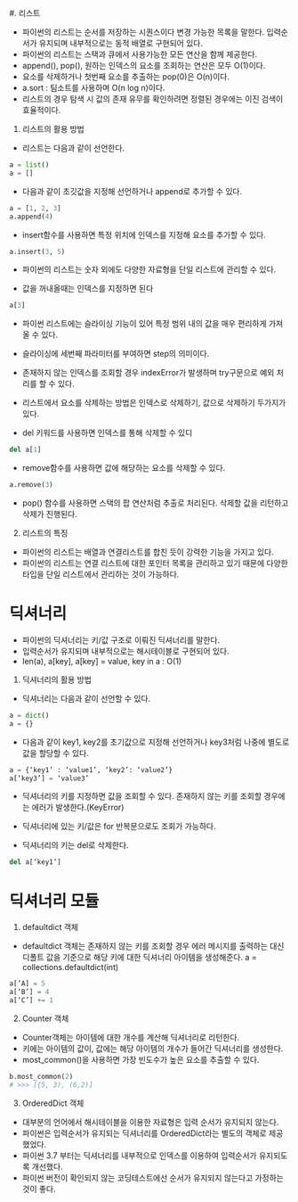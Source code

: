 #. 리스트

- 파이썬의 리스트는 순서를 저장하는 시퀀스이다 변경 가능한 목록을 말한다. 입력순서가 유지되며 내부적으로는 동적 배열로 구현되어 있다.
- 파이썬의 리스트는 스택과 큐에서 사용가능한 모든 연산을 함께 제공한다.
- append(), pop(), 원하는 인덱스의 요소를 조회하는 연산은 모두 O(1)이다.
- 요소를 삭제하거나 첫번째 요소를 추출하는 pop(0)은 O(n)이다.
- a.sort : 팀소트를 사용하며 O(n log n)이다.
- 리스트의 경우 탐색 시 값의 존재 유무를 확인하려면 정렬된 경우에는 이진 검색이 효율적이다.

1. 리스트의 활용 방법

- 리스트는 다음과 같이 선언한다.

```python
a = list()
a = []
```

- 다음과 같이 초깃값을 지정해 선언하거나 append로 추가할 수 있다.

```python
a = [1, 2, 3]
a.append(4)
```

- insert함수를 사용하면 특정 위치에 인덱스를 지정해 요소를 추가할 수 있다.

```python
a.insert(3, 5)
```

- 파이썬의 리스트는 숫자 외에도 다양한 자료형을 단일 리스트에 관리할 수 있다.

- 값을 꺼내올때는 인덱스를 지정하면 된다

```python
a[3]
```

- 파이썬 리스트에는 슬라이싱 기능이 있어 특정 범위 내의 값을 매우 편리하게 가져올 수 있다.
- 슬라이싱에 세번째 파라미터를 부여하면 step의 의미이다.

- 존재하지 않는 인덱스를 조회할 경우 indexError가 발생하며 try구문으로 예외 처리를 할 수 있다.
- 리스트에서 요소를 삭제하는 방법은 인덱스로 삭제하기, 값으로 삭제하기 두가지가 있다.
- del 키워드를 사용하면 인덱스를 통해 삭제할 수 있디

```python
del a[1]
```

- remove함수를 사용하면 값에 해당하는 요소를 삭제할 수 있다.

```python
a.remove(3)
```

- pop() 함수를 사용하면 스택의 팝 연산처럼 추출로 처리된다. 삭제할 값을 리턴하고 삭제가 진행된다.

2. 리스트의 특징
- 파이썬의 리스트는 배열과 연결리스트를 합친 듯이 강력한 기능을 가지고 있다.
- 파이썬의 리스트는 연결 리스트에 대한 포인터 목록을 관리하고 있기 때문에 다양한 타입을 단일 리스트에서 관리하는 것이 가능하다.

# 딕셔너리
- 파이썬의 딕셔너리는 키/값 구조로 이뤄진 딕셔너리를 말한다.
- 입력순서가 유지되며 내부적으로는 해시테이블로 구현되어 있다.
- len(a), a[key], a[key] = value, key in a : O(1)

1. 딕셔너리의 활용 방법

- 딕셔너리는 다음과 같이 선언할 수 있다.

```python
a = dict()
a = {}
```

- 다음과 같이 key1, key2를 초기값으로 지정해 선언하거나 key3처럼 나중에 별도로 값을 할당할 수 있다.

```python
a = {‘key1’ : ‘value1’, ‘key2’: ‘value2’}
a[‘key3’] = ‘value3’
```

- 딕셔너리의 키를 지정하면 값을 조회할 수 있다. 존재하지 않는 키를 조회할 경우에는 에러가 발생한다.(KeyError)

- 딕셔너리에 있는 키/값은 for 반복문으로도 조회가 가능하다.
- 딕셔너리의 키는 del로 삭제한다.

```python
del a[‘key1’]
```

# 딕셔너리 모듈

1. defaultdict 객체
- defaultdict 객체는 존재하지 않는 키를 조회할 경우 에러 메시지를 출력하는 대신 디폴트 값을 기준으로 해당 키에 대한 딕셔너리 아이템을 생성해준다.
a = collections.defaultdict(int)

```python
a[‘A] = 5
a[‘B’] = 4
a[‘C’] += 1
```

2. Counter 객체
- Counter객체는 아이템에 대한 개수를 계산해 딕셔너리로 리턴한다.
- 키에는 아이템의 값이, 값에는 해당 아이템의 개수가 들어간 딕셔너리를 생성한다.
- most_common()을 사용하면 가장 빈도수가 높은 요소를 추출할 수 있다.

```python
b.most_common(2)
# >>> [{5, 3), (6,2)]
```

3. OrderedDict 객체
- 대부분의 언어에서 해시테이블을 이용한 자료형은 입력 순서가 유지되지 않는다.
- 파이썬은 입력순서가 유지되는 딕셔너리를 OrderedDict라는 별도의 객체로 제공했었다.
- 파이썬 3.7 부터는 딕셔너리를 내부적으로 인덱스를 이용하여 입력순서가 유지되도록 개선했다.
- 파이썬 버전이 확인되지 않는 코딩테스트에선 순서가 유지되지 않는다고 가정하는 것이 좋다.
                                                                                                                                                                                                                                                                          